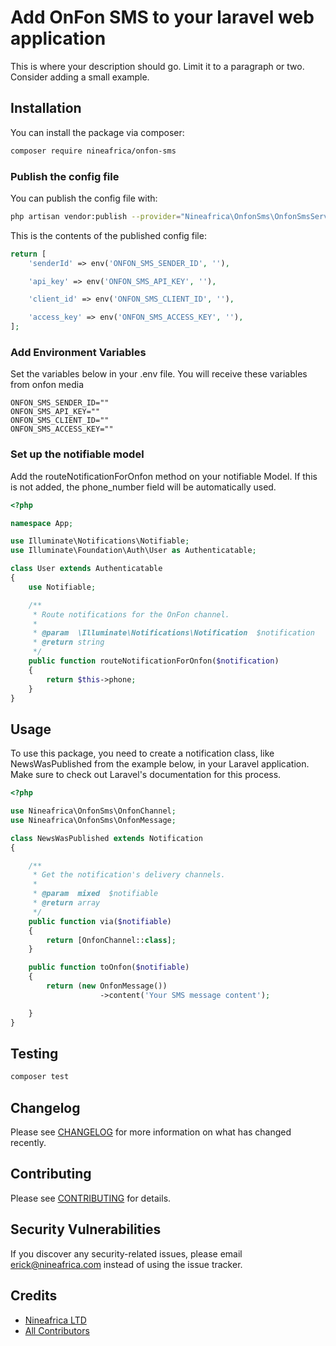 # Add OnFon SMS to your laravel web application

This is where your description should go. Limit it to a paragraph or two. Consider adding a small example.

## Installation

You can install the package via composer:

```bash
composer require nineafrica/onfon-sms
```

### Publish the config file

You can publish the config file with:
```bash
php artisan vendor:publish --provider="Nineafrica\OnfonSms\OnfonSmsServiceProvider" --tag="onfon-sms-config"
```

This is the contents of the published config file:

```php
return [
    'senderId' => env('ONFON_SMS_SENDER_ID', ''),

    'api_key' => env('ONFON_SMS_API_KEY', ''),

    'client_id' => env('ONFON_SMS_CLIENT_ID', ''),

    'access_key' => env('ONFON_SMS_ACCESS_KEY', ''),
];
```

### Add Environment Variables

Set the variables below in your .env file. You will receive these variables from onfon media

```dotenv
ONFON_SMS_SENDER_ID=""
ONFON_SMS_API_KEY=""
ONFON_SMS_CLIENT_ID=""
ONFON_SMS_ACCESS_KEY=""
```

### Set up the notifiable model

Add the routeNotificationForOnfon method on your notifiable Model. If this is not added, the phone_number field will be automatically used.

```php
<?php

namespace App;

use Illuminate\Notifications\Notifiable;
use Illuminate\Foundation\Auth\User as Authenticatable;

class User extends Authenticatable
{
    use Notifiable;

    /**
     * Route notifications for the OnFon channel.
     *
     * @param  \Illuminate\Notifications\Notification  $notification
     * @return string
     */
    public function routeNotificationForOnfon($notification)
    {
        return $this->phone;
    }
}
```

## Usage

To use this package, you need to create a notification class, like NewsWasPublished from the example below, in your Laravel application. Make sure to check out Laravel's documentation for this process.

```php
<?php

use Nineafrica\OnfonSms\OnfonChannel;
use Nineafrica\OnfonSms\OnfonMessage;

class NewsWasPublished extends Notification
{

    /**
     * Get the notification's delivery channels.
     *
     * @param  mixed  $notifiable
     * @return array
     */
    public function via($notifiable)
    {
        return [OnfonChannel::class];
    }

    public function toOnfon($notifiable)
    {
		return (new OnfonMessage())
                    ->content('Your SMS message content');

    }
}
```

## Testing

```bash
composer test
```

## Changelog

Please see [CHANGELOG](CHANGELOG.md) for more information on what has changed recently.

## Contributing

Please see [CONTRIBUTING](.github/CONTRIBUTING.md) for details.

## Security Vulnerabilities

If you discover any security-related issues, please email erick@nineafrica.com instead of using the issue tracker.

## Credits

- [Nineafrica LTD](https://github.com/nineafrica)
- [All Contributors](../../contributors)
